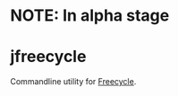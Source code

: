 # NOTE: In alpha stage

# jfreecycle

Commandline utility for [Freecycle](https://www.freecycle.org/).